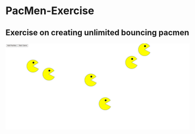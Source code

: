 # PacMen-Exercise
## Exercise on creating unlimited bouncing pacmen
<img src= "pacmen.png" width='500' />
